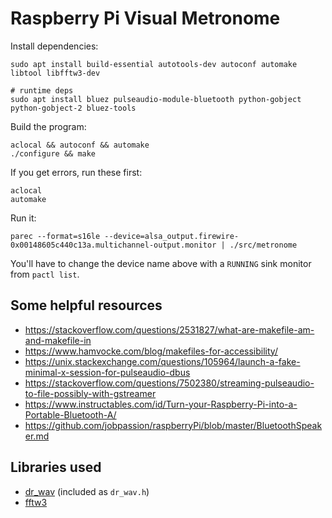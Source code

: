 # Raspberry Pi Visual Metronome

Install dependencies:
```
sudo apt install build-essential autotools-dev autoconf automake libtool libfftw3-dev

# runtime deps
sudo apt install bluez pulseaudio-module-bluetooth python-gobject python-gobject-2 bluez-tools
```

Build the program:
```
aclocal && autoconf && automake
./configure && make
```

If you get errors, run these first:
```
aclocal
automake
```

Run it:
```
parec --format=s16le --device=alsa_output.firewire-0x00148605c440c13a.multichannel-output.monitor | ./src/metronome
```

You'll have to change the device name above with a `RUNNING` sink monitor from `pactl list`.

## Some helpful resources

* https://stackoverflow.com/questions/2531827/what-are-makefile-am-and-makefile-in
* https://www.hamvocke.com/blog/makefiles-for-accessibility/
* https://unix.stackexchange.com/questions/105964/launch-a-fake-minimal-x-session-for-pulseaudio-dbus
* https://stackoverflow.com/questions/7502380/streaming-pulseaudio-to-file-possibly-with-gstreamer
* https://www.instructables.com/id/Turn-your-Raspberry-Pi-into-a-Portable-Bluetooth-A/
* https://github.com/jobpassion/raspberryPi/blob/master/BluetoothSpeaker.md

## Libraries used

* [dr_wav](https://mackron.github.io/dr_wav) (included as `dr_wav.h`)
* [fftw3](http://www.fftw.org/)
